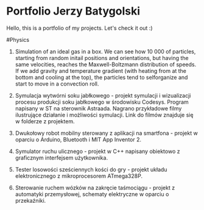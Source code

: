 # Portfolio Jerzy Batygolski

Hello, this is a portfolio of my projects. Let's check it out :)

#Physics
1. Simulation of an ideal gas in a box. We can see how 10 000 of particles, starting from random initail positions and orientations, but having the same velocities, reaches the Maxwell-Boltzmann distribution of speeds. If we add gravity and temperature gradient (with heating from at the bottom and cooling at the top), the particles tend to selforganize and start to move in a convection roll.

1. Symulacja wytwórni soku jabłkowego - projekt symulacji i wizualizacji procesu produkcji soku jabłkowego w środowisku Codesys. Program napisany w ST na sterownik Astraada. Nagrano przykładowe filmy ilustrujące działanie i możliwości symulacji. Link do filmów znajduje się w folderze z projektem.

2. Dwukołowy robot mobilny sterowany z aplikacji na smartfona - projekt w oparciu o Arduino, Bluetooth i MIT App Inventor 2.

3. Symulator ruchu ulicznego - projekt w C++ napisany obiektowo z graficznym interfejsem użytkownika.

4. Tester losowości sześciennych kości do gry - projekt układu elektronicznego z mikroprocesorem ATmega328P.

5. Sterowanie ruchem wózków na zakręcie taśmociągu - projekt z automatyki przemysłowej, schematy elektryczne w oparciu o przekaźniki.



